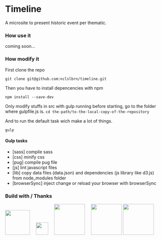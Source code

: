 # Timeline

A microsite to present historic event per thematic.
### How use it

coming soon...


### How modify it
First clone the repo

`git clone git@github.com:nclslbrn/timeline.git`

Then  you have to install depencencies with npm

`npm install --save-dev`

Only modify stuffs in src with gulp running before starting, go to the folder where gulpfile.js is.
`cd the-path/to-the-local-copy-of-the-repository`

And to run the default task wich make a lot of things.

`gulp`
#### Gulp tasks
- [sass] compile sass 
- [css] minify css
- [pug] compile pug file
- [js] lint javascript files
- [lib] copy data files (data.json) and dependencies (js library like d3.js) from node_modules folder
- [browserSync] inject change or reload your browser with browserSync 



### Build with / Thanks

<a href="https://github.com/d3/d3" style="text-decoration: none;">
<img src="https://avatars3.githubusercontent.com/u/1562726?s=400&v=4" width="80">
</a>
&nbsp; &nbsp; 
<a href="https://github.com/gulpjs/gulp" style="text-decoration: none;">
<img src="https://raw.githubusercontent.com/gulpjs/artwork/master/gulp-2x.png" width="40">
</a>
&nbsp; &nbsp;
<a href="https://github.com/sass/sass" style="text-decoration: none;">
<img src="http://sass-lang.com/assets/img/styleguide/color-1c4aab2b.png" width="100">
</a>
&nbsp; &nbsp;
<a href="https://github.com/pugjs/pug" style="text-decoration: none;">
<img src="https://camo.githubusercontent.com/a43de8ca816e78b1c2666f7696f449b2eeddbeca/68747470733a2f2f63646e2e7261776769742e636f6d2f7075676a732f7075672d6c6f676f2f656563343336636565386664396431373236643738333963626539396431663639343639326330632f5356472f7075672d66696e616c2d6c6f676f2d5f2d636f6c6f75722d3132382e737667" width="100">
</a>

<a href="https://github.com/Browsersync/browser-sync" style="text-decoration: none;">
<img src="https://raw.githubusercontent.com/BrowserSync/browsersync.github.io/master/public/img/logo-gh.png" width="100">
</a>